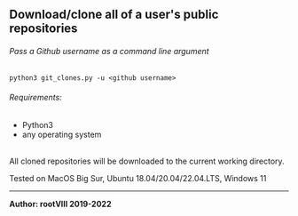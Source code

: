 ## Download/clone all of a user's public repositories


###### Pass a Github username as a command line argument
<code>python3 git_clones.py -u &lt;github username&gt;</code>
<br>

###### Requirements:
- Python3
- any operating system
<br><br>

All cloned repositories will be downloaded to the current working directory.


Tested on MacOS Big Sur, Ubuntu 18.04/20.04/22.04.LTS, Windows 11
<hr>
<b>Author: rootVIII 2019-2022</b><br><br>
